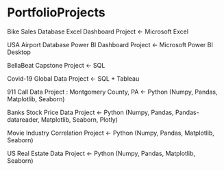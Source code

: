 # PortfolioProjects

Bike Sales Database Excel Dashboard Project <- Microsoft Excel

USA Airport Database Power BI Dashboard Project <- Microsoft Power BI Desktop

BellaBeat Capstone Project <- SQL

Covid-19 Global Data Project <- SQL + Tableau

911 Call Data Project : Montgomery County, PA <- Python (Numpy, Pandas, Matplotlib, Seaborn)

Banks Stock Price Data Project <- Python (Numpy, Pandas, Pandas-datareader, Matplotlib, Seaborn, Plotly)

Movie Industry Correlation Project <- Python (Numpy, Pandas, Matplotlib, Seaborn)

US Real Estate Data Project <- Python (Numpy, Pandas, Matplotlib, Seaborn)
